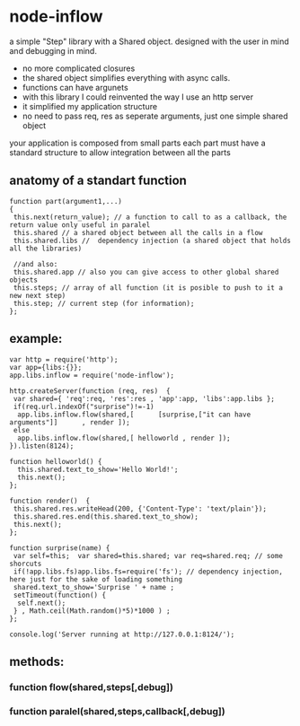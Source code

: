 # node-inflow
  a simple "Step" library with a Shared object.
  designed with the user in mind
  and debugging in mind.

* no more complicated closures
* the shared object simplifies everything with async calls.
* functions can have argunets
* with this library I could reinvented the way I use an http server
* it simplified my  application structure
* no need to pass req, res as seperate arguments, just one simple shared object


your application is composed from small parts
each part must have a standard structure to allow integration between all the parts

## anatomy of a standart function
    function part(argument1,...)
    {
     this.next(return_value); // a function to call to as a callback, the return value only useful in paralel
     this.shared // a shared object between all the calls in a flow
     this.shared.libs //  dependency injection (a shared object that holds all the libraries)
     
     //and also:
     this.shared.app // also you can give access to other global shared objects
     this.steps; // array of all function (it is posible to push to it a new next step)
     this.step; // current step (for information);
    };


## example:
    var http = require('http');
    var app={libs:{}};
    app.libs.inflow = require('node-inflow');
    
    http.createServer(function (req, res)  {
     var shared={ 'req':req, 'res':res , 'app':app, 'libs':app.libs };
     if(req.url.indexOf("surprise")!=-1)
      app.libs.inflow.flow(shared,[      [surprise,["it can have arguments"]]      , render ]);
     else
      app.libs.inflow.flow(shared,[ helloworld , render ]);
    }).listen(8124);
    
    function helloworld() {
      this.shared.text_to_show='Hello World!';
      this.next();
    };
    
    function render()  {
     this.shared.res.writeHead(200, {'Content-Type': 'text/plain'});
     this.shared.res.end(this.shared.text_to_show);     
     this.next();
    };
    
    function surprise(name) {
     var self=this;  var shared=this.shared; var req=shared.req; // some shorcuts
     if(!app.libs.fs)app.libs.fs=require('fs'); // dependency injection, here just for the sake of loading something
     shared.text_to_show='Surprise ' + name ;
     setTimeout(function() {
      self.next();
     } , Math.ceil(Math.random()*5)*1000 ) ;
    };
        
    console.log('Server running at http://127.0.0.1:8124/');

## methods:

###  function flow(shared,steps[,debug])
 
###  function paralel(shared,steps,callback[,debug])
